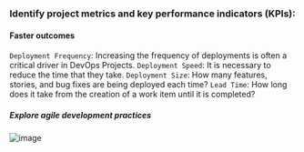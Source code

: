 ### Identify project metrics and key performance indicators (KPIs):

#### Faster outcomes
`Deployment Frequency`: Increasing the frequency of deployments is often a critical driver in DevOps Projects.
`Deployment Speed`: It is necessary to reduce the time that they take.
`Deployment Size`: How many features, stories, and bug fixes are being deployed each time?
`Lead Time`: How long does it take from the creation of a work item until it is completed?

##### Explore agile development practices

![image](https://github.com/balajisomasale/Microsoft-Build-DevOps-Challenge/assets/35003840/b885cd8b-7a64-449c-95d0-78b0346b45ca)
